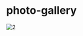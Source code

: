 # photo-gallery
![2](https://github.com/ertugrulsak/photo-gallery/assets/110829506/81a4e7ad-b89a-4ff5-b21a-25f5e3275fcf)
